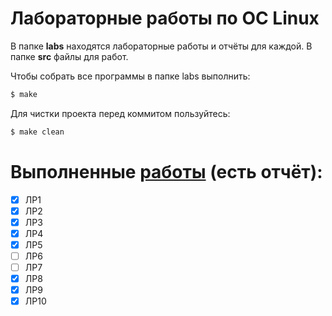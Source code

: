 # Лабораторные работы по ОС Linux

В папке **labs** находятся лабораторные работы и отчёты для каждой.
В папке **src** файлы для работ.

Чтобы собрать все программы в папке labs выполнить:
```bash
$ make
```
Для чистки проекта перед коммитом пользуйтесь:
```bash
$ make clean
```

# Выполненные [работы](https://github.com/wooftown/spbstu-os-labs/tree/master/labs) (есть отчёт):
- [x] ЛР1
- [x] ЛР2
- [x] ЛР3
- [x] ЛР4
- [x] ЛР5
- [ ] ЛР6
- [ ] ЛР7
- [x] ЛР8
- [x] ЛР9
- [x] ЛР10
